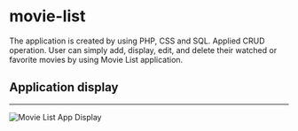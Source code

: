 # movie-list

The application is created by using PHP, CSS and SQL. Applied CRUD operation. User can simply add, display, edit, and delete their watched or favorite movies by using Movie List application.

## Application display
<hr>

<img src="./images/movielist1.GIF" alt="Movie List App Display">
<br>


